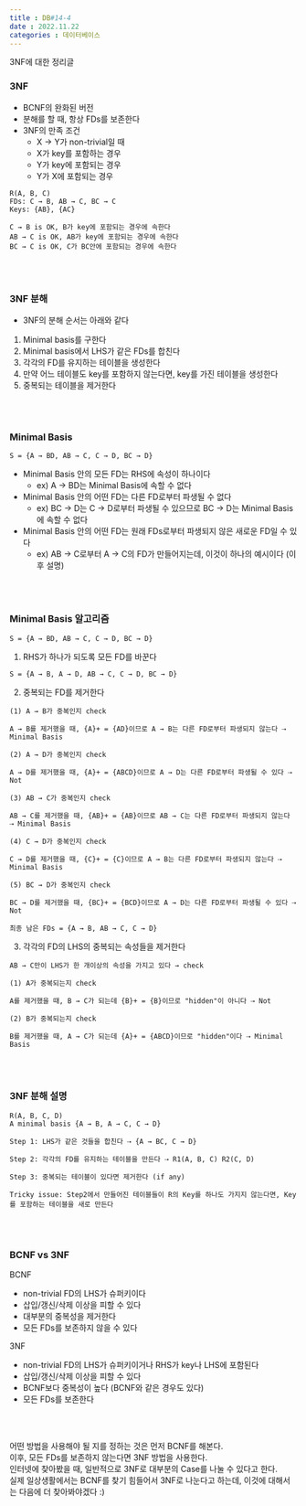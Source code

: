 ```yaml
---
title : DB#14-4
date : 2022.11.22
categories : 데이터베이스
---
```


3NF에 대한 정리글

### 3NF

- BCNF의 완화된 버전
- 분해를 할 때, 항상 FDs를 보존한다
- 3NF의 만족 조건
  - X → Y가 non-trivial일 때
  - X가 key를 포함하는 경우
  - Y가 key에 포함되는 경우
  - Y가 X에 포함되는 경우

```
R(A, B, C)
FDs: C → B, AB → C, BC → C
Keys: {AB}, {AC}

C → B is OK, B가 key에 포함되는 경우에 속한다
AB → C is OK, AB가 key에 포함되는 경우에 속한다
BC → C is OK, C가 BC안에 포함되는 경우에 속한다
```

<br/><br/>

### 3NF 분해

- 3NF의 분해 순서는 아래와 같다

1. Minimal basis를 구한다
2. Minimal basis에서 LHS가 같은 FDs를 합친다
3. 각각의 FD를 유지하는 테이블을 생성한다
4. 만약 어느 테이블도 key를 포함하지 않는다면, key를 가진 테이블을 생성한다
5. 중복되는 테이블을 제거한다

<br/><br/>

### Minimal Basis

```
S = {A → BD, AB → C, C → D, BC → D}
```

- Minimal Basis 안의 모든 FD는 RHS에 속성이 하나이다
  - ex) A → BD는 Minimal Basis에 속할 수 없다 
- Minimal Basis 안의 어떤 FD는 다른 FD로부터 파생될 수 없다
  - ex) BC → D는 C → D로부터 파생될 수 있으므로 BC → D는 Minimal Basis에 속할 수 없다
- Minimal Basis 안의 어떤 FD는 원래 FDs로부터 파생되지 않은 새로운 FD일 수 있다
  - ex) AB → C로부터 A → C의 FD가 만들어지는데, 이것이 하나의 예시이다 (이후 설명)

<br/><br/>

### Minimal Basis 알고리즘

```
S = {A → BD, AB → C, C → D, BC → D}
```

1. RHS가 하나가 되도록 모든 FD를 바꾼다

```
S = {A → B, A → D, AB → C, C → D, BC → D}
```

2. 중복되는 FD를 제거한다

```
(1) A → B가 중복인지 check

A → B를 제거했을 때, {A}+ = {AD}이므로 A → B는 다른 FD로부터 파생되지 않는다 ⇢ Minimal Basis

(2) A → D가 중복인지 check

A → D를 제거했을 때, {A}+ = {ABCD}이므로 A → D는 다른 FD로부터 파생될 수 있다 ⇢ Not

(3) AB → C가 중복인지 check

AB → C를 제거했을 때, {AB}+ = {AB}이므로 AB → C는 다른 FD로부터 파생되지 않는다 ⇢ Minimal Basis

(4) C → D가 중복인지 check

C → D를 제거했을 때, {C}+ = {C}이므로 A → B는 다른 FD로부터 파생되지 않는다 ⇢ Minimal Basis

(5) BC → D가 중복인지 check

BC → D를 제거했을 때, {BC}+ = {BCD}이므로 A → D는 다른 FD로부터 파생될 수 있다 ⇢ Not

최종 남은 FDs = {A → B, AB → C, C → D}
```

3. 각각의 FD의 LHS의 중복되는 속성들을 제거한다

```
AB → C만이 LHS가 한 개이상의 속성을 가지고 있다 → check

(1) A가 중복되는지 check

A를 제거했을 때, B → C가 되는데 {B}+ = {B}이므로 "hidden"이 아니다 ⇢ Not

(2) B가 중복되는지 check

B를 제거했을 때, A → C가 되는데 {A}+ = {ABCD}이므로 "hidden"이다 ⇢ Minimal Basis
```

<br/><br/>

### 3NF 분해 설명

```
R(A, B, C, D)
A minimal basis {A → B, A → C, C → D}

Step 1: LHS가 같은 것들을 합친다 ⇢ {A → BC, C → D}

Step 2: 각각의 FD를 유지하는 테이블을 만든다 ⇢ R1(A, B, C) R2(C, D)

Step 3: 중복되는 테이블이 있다면 제거한다 (if any)

Tricky issue: Step2에서 만들어진 테이블들이 R의 Key를 하나도 가지지 않는다면, Key를 포함하는 테이블을 새로 만든다
```

<br/><br/>

### BCNF vs 3NF

BCNF 

- non-trivial FD의 LHS가 슈퍼키이다
- 삽입/갱신/삭제 이상을 피할 수 있다
- 대부분의 중복성을 제거한다
- 모든 FDs를 보존하지 않을 수 있다

3NF 

- non-trivial FD의 LHS가 슈퍼키이거나 RHS가 key나 LHS에 포함된다
- 삽입/갱신/삭제 이상을 피할 수 있다
- BCNF보다 중복성이 높다 (BCNF와 같은 경우도 있다)
- 모든 FDs를 보존한다

<br/><br/>

어떤 방법을 사용해야 될 지를 정하는 것은 먼저 BCNF를 해본다.    
이후, 모든 FDs를 보존하지 않는다면 3NF 방법을 사용한다.     
인터넷에 찾아봤을 때, 일반적으로 3NF로 대부분의 Case를 나눌 수 있다고 한다.     
실제 일상생활에서는 BCNF를 찾기 힘들어서 3NF로 나눈다고 하는데, 이것에 대해서는 다음에 더 찾아봐야겠다 :)


